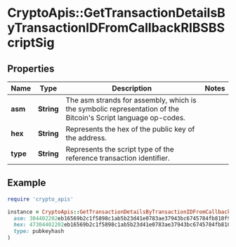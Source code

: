# CryptoApis::GetTransactionDetailsByTransactionIDFromCallbackRIBSBScriptSig

## Properties

| Name | Type | Description | Notes |
| ---- | ---- | ----------- | ----- |
| **asm** | **String** | The asm strands for assembly, which is the symbolic representation of the Bitcoin&#39;s Script language op-codes. |  |
| **hex** | **String** | Represents the hex of the public key of the address. |  |
| **type** | **String** | Represents the script type of the reference transaction identifier. |  |

## Example

```ruby
require 'crypto_apis'

instance = CryptoApis::GetTransactionDetailsByTransactionIDFromCallbackRIBSBScriptSig.new(
  asm: 304402202eb16569b2c1f5898c1ab5b23d41e0783ae37943bc6745784fb810f955deafbd02203562872c3a3c7c2423a752f27ba6ae01e66ffc56fe8e463a90498dd5659f8d90,
  hex: 47304402202eb16569b2c1f5898c1ab5b23d41e0783ae37943bc6745784fb810f955deafbd02203562872c3a3c7c2423a752f27ba6ae01e66ffc56fe8e463a90498dd5659f8d90012102275753690ab58df3c923001e94d407e30b03e60b1f2461729a1dd4f37ebe2469,
  type: pubkeyhash
)
```

